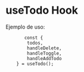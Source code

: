 # useTodo Hook

Ejemplo de uso:
```
       const {
        todos,
        handleDelete,
        handleToggle,
        handleAddTodo
    } = useTodo();
```
